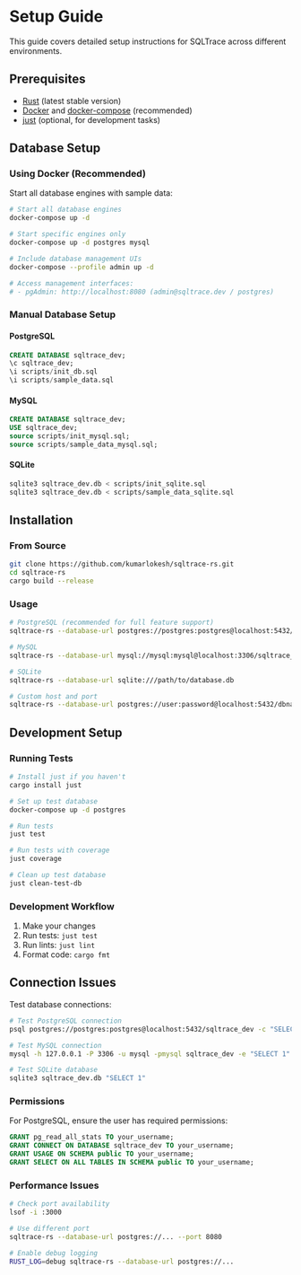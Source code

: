 # Setup Guide

This guide covers detailed setup instructions for SQLTrace across different environments.

## Prerequisites

- [Rust](https://www.rust-lang.org/tools/install) (latest stable version)
- [Docker](https://www.docker.com/get-started) and [docker-compose](https://docs.docker.com/compose/install/) (recommended)
- [just](https://github.com/casey/just) (optional, for development tasks)

## Database Setup

### Using Docker (Recommended)

Start all database engines with sample data:

```bash
# Start all database engines
docker-compose up -d

# Start specific engines only
docker-compose up -d postgres mysql

# Include database management UIs
docker-compose --profile admin up -d

# Access management interfaces:
# - pgAdmin: http://localhost:8080 (admin@sqltrace.dev / postgres)
```

### Manual Database Setup

#### PostgreSQL

```sql
CREATE DATABASE sqltrace_dev;
\c sqltrace_dev;
\i scripts/init_db.sql
\i scripts/sample_data.sql
```

#### MySQL

```sql
CREATE DATABASE sqltrace_dev;
USE sqltrace_dev;
source scripts/init_mysql.sql;
source scripts/sample_data_mysql.sql;
```

#### SQLite

```bash
sqlite3 sqltrace_dev.db < scripts/init_sqlite.sql
sqlite3 sqltrace_dev.db < scripts/sample_data_sqlite.sql
```

## Installation

### From Source

```bash
git clone https://github.com/kumarlokesh/sqltrace-rs.git
cd sqltrace-rs
cargo build --release
```

### Usage

```bash
# PostgreSQL (recommended for full feature support)
sqltrace-rs --database-url postgres://postgres:postgres@localhost:5432/sqltrace_dev

# MySQL
sqltrace-rs --database-url mysql://mysql:mysql@localhost:3306/sqltrace_dev

# SQLite
sqltrace-rs --database-url sqlite:///path/to/database.db

# Custom host and port
sqltrace-rs --database-url postgres://user:password@localhost:5432/dbname --port 8080 --host 0.0.0.0
```

## Development Setup

### Running Tests

```bash
# Install just if you haven't
cargo install just

# Set up test database
docker-compose up -d postgres

# Run tests
just test

# Run tests with coverage
just coverage

# Clean up test database
just clean-test-db
```

### Development Workflow

1. Make your changes
2. Run tests: `just test`
3. Run lints: `just lint`
4. Format code: `cargo fmt`

## Connection Issues

Test database connections:

```bash
# Test PostgreSQL connection
psql postgres://postgres:postgres@localhost:5432/sqltrace_dev -c "SELECT 1"

# Test MySQL connection
mysql -h 127.0.0.1 -P 3306 -u mysql -pmysql sqltrace_dev -e "SELECT 1"

# Test SQLite database
sqlite3 sqltrace_dev.db "SELECT 1"
```

### Permissions

For PostgreSQL, ensure the user has required permissions:

```sql
GRANT pg_read_all_stats TO your_username;
GRANT CONNECT ON DATABASE sqltrace_dev TO your_username;
GRANT USAGE ON SCHEMA public TO your_username;
GRANT SELECT ON ALL TABLES IN SCHEMA public TO your_username;
```

### Performance Issues

```bash
# Check port availability
lsof -i :3000

# Use different port
sqltrace-rs --database-url postgres://... --port 8080

# Enable debug logging
RUST_LOG=debug sqltrace-rs --database-url postgres://...
```
